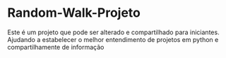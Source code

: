 # Random-Walk-Projeto
Este é um projeto que pode ser alterado e compartilhado para iniciantes.
Ajudando a estabelecer o melhor entendimento de projetos em python e compartilhamente de informação

